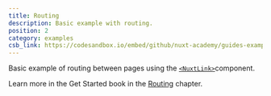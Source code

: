 ```yaml
---
title: Routing
description: Basic example with routing.
position: 2
category: examples
csb_link: https://codesandbox.io/embed/github/nuxt-academy/guides-examples/tree/master/01_get_started/02_routing?
---
```


Basic example of routing between pages using the [`<NuxtLink>`](/guides/features/nuxt-components#the-nuxtlink-component)component.

<base-alert type="next">

Learn more in the Get Started book in the [Routing](/guides/get-started/routing) chapter.

</base-alert>

<code-sandbox :src="csb_link"></code-sandbox>
